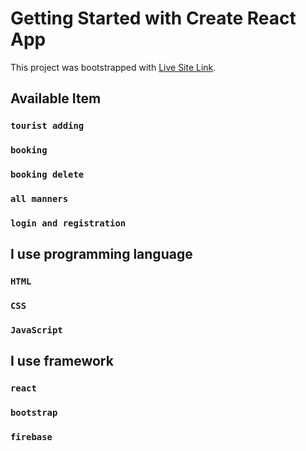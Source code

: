 # Getting Started with Create React App

This project was bootstrapped with [Live Site Link](https://travel-3e2f0.web.app/).

## Available Item

### `tourist adding`
### `booking`
### `booking delete`
### `all manners`
### `login and registration `

## I use programming language

### `HTML`
### `CSS`
### `JavaScript`

## I use framework

### `react `
### `bootstrap`
### `firebase`


